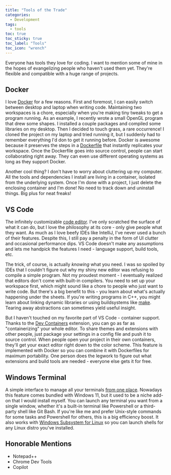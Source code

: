 ```yaml
---
title: "Tools of the Trade"
categories:
  - Development
tags:
  - tools
toc: true
toc_sticky: true
toc_label: "Tools"
toc_icon: "wrench"
---
```


Everyone has tools they love for coding. I want to mention some of mine in the hopes of evangelizing people who haven't used them yet. They're flexible and compatible with a huge range of projects.

## Docker

I love [Docker][docker] for a few reasons. First and foremost, I can easily switch between desktop and laptop when writing code. Maintaining two workspaces is a chore, especially when you're making tiny tweaks to get a program running. As an example, I recently wrote a small OpenGL program that drew some shapes. I installed a couple packages and compiled some libraries on my desktop. Then I decided to touch grass, a rare occurrence! I cloned the project on my laptop and tried running it, but I suddenly had to remember everything I'd don to get it running before. Docker is awesome because it preserves the steps in a [Dockerfile][dockerfile] that instantly replicates your workspace. Once the Dockerfile goes into source control, people can start collaborating right away. They can even use different operating systems as long as they support Docker.

Another cool thing? I don't have to worry about cluttering up my computer. All the tools and dependencies I install are living in a container, isolated from the underlying system. Once I'm done with a project, I just delete the enclosing container and I'm done! No need to track down and uninstall things. Big plus for neat freaks!

## VS Code

The infinitely customizable [code editor][vs-code]. I've only scratched the surface of what it can do, but I love the philosophy at its core - only give people what they want. As much as I love beefy IDEs like IntelliJ, I've never used a bunch of their features. Despite this, I still pay a penalty in the form of UI clutter and occasional performance dips. VS Code doesn't make any assumptions and lets me handpick the features I need - language support, build tools, etc.

The trick, of course, is actually *knowing* what you need. I was so spoiled by IDEs that I couldn't figure out why my shiny new editor was refusing to compile a simple program. Not my proudest moment - I eventually realized that editors don't come with built-in compilers. You need to set up your workspace first, which might sound like a chore to people who just want to write code. But there's a big benefit to this - you learn about what's actually happening under the sheets. If you're writing programs in C++, you might learn about linking dynamic libraries or using buildsystems like [make][make]. Tearing away abstractions can sometimes yield useful insight.

But I haven't touched on my favorite part of VS Code - container support. Thanks to the [Dev Containers][dev-containers] extension, you can go as far as "containerizing" your whole editor. To share themes and extensions with other people, just package your settings in a config file and push it to source control. When people open your project in their own containers, they'll get your exact editor right down to the color scheme. This feature is implemented with Docker so you can combine it with Dockerfiles for maximum portability. One person does the legwork to figure out what extensions and build tools are needed - everyone else gets it for free.

## Windows Terminal

A simple interface to manage all your terminals [from one place][windows-terminal]. Nowadays this feature comes bundled with Windows 11, but it used to be a niche add-on that I would install myself. You can launch any terminal you want from a single window, whether it's a built-in terminal like Powershell or a third-party shell like Git Bash. If you're like me and prefer Unix-style commands for some tasks and Powershell for others, this is a big efficiency boost. It also works with [Windows Subsystem for Linux][wsl] so you can launch shells for any Linux distro you've installed.

## Honorable Mentions
- Notepad++
- Chrome Dev Tools
- Copilot

[docker]: https://www.docker.com/
[dockerfile]: https://docs.docker.com/reference/dockerfile/
[vs-code]: https://code.visualstudio.com/
[make]: https://www.gnu.org/software/make/manual/make.html
[dev-containers]: https://code.visualstudio.com/docs/devcontainers/containers
[windows-terminal]: https://learn.microsoft.com/en-us/windows/terminal/
[wsl]: https://learn.microsoft.com/en-us/windows/wsl/